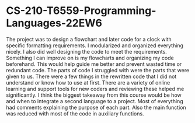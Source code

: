 # CS-210-T6559-Programming-Languages-22EW6

The project was to design a flowchart and later code for a clock with specific formatting requirements. 
I modularized and organized everything nicely. I also did well designing the code to meet the requirements.
Something I can improve on is my flowcharts and organizing my code beforehand. This would help guide me better and prevent wasted time or redundant code.
The parts of code I struggled with were the parts that were given to us. There were a few things in the rewritten code that I did not understand or know how to use at first. There are a variety of online learning and support tools for new coders and reviewing these helped me significantly.
I think the biggest takeaway from this course would be how and when to integrate a second language to a project.
Most of everything had comments explaining the purpose of each part. Also the main function was reduced with most of the code in auxiliary functions. 
